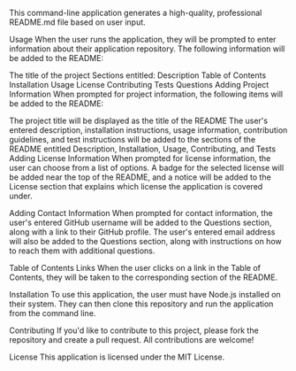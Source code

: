 This command-line application generates a high-quality, professional README.md file based on user input.

Usage
When the user runs the application, they will be prompted to enter information about their application repository. The following information will be added to the README:

The title of the project
Sections entitled:
Description
Table of Contents
Installation
Usage
License
Contributing
Tests
Questions
Adding Project Information
When prompted for project information, the following items will be added to the README:

The project title will be displayed as the title of the README
The user's entered description, installation instructions, usage information, contribution guidelines, and test instructions will be added to the sections of the README entitled Description, Installation, Usage, Contributing, and Tests
Adding License Information
When prompted for license information, the user can choose from a list of options. A badge for the selected license will be added near the top of the README, and a notice will be added to the License section that explains which license the application is covered under.

Adding Contact Information
When prompted for contact information, the user's entered GitHub username will be added to the Questions section, along with a link to their GitHub profile. The user's entered email address will also be added to the Questions section, along with instructions on how to reach them with additional questions.

Table of Contents Links
When the user clicks on a link in the Table of Contents, they will be taken to the corresponding section of the README.

Installation
To use this application, the user must have Node.js installed on their system. They can then clone this repository and run the application from the command line.

Contributing
If you'd like to contribute to this project, please fork the repository and create a pull request. All contributions are welcome!

License
This application is licensed under the MIT License.